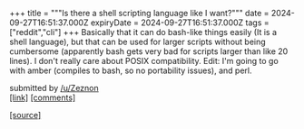 +++
title = """Is there a shell scripting language like I want?"""
date = 2024-09-27T16:51:37.000Z
expiryDate = 2024-09-27T16:51:37.000Z
tags = ["reddit","cli"]
+++
Basically that it can do bash-like things easily (It is a shell language), but that can be used for larger scripts without being cumbersome (apparently bash gets very bad for scripts larger than like 20 lines). I don't really care about POSIX compatibility. Edit: I'm going to go with amber (compiles to bash, so no portability issues), and perl.

submitted by [/u/Zeznon](https://www.reddit.com/user/Zeznon)  
[\[link\]](https://www.reddit.com/r/commandline/comments/1fqscla/is_there_a_shell_scripting_language_like_i_want/) [\[comments\]](https://www.reddit.com/r/commandline/comments/1fqscla/is_there_a_shell_scripting_language_like_i_want/)

[[source]](https://www.reddit.com/r/commandline/comments/1fqscla/is_there_a_shell_scripting_language_like_i_want/)
